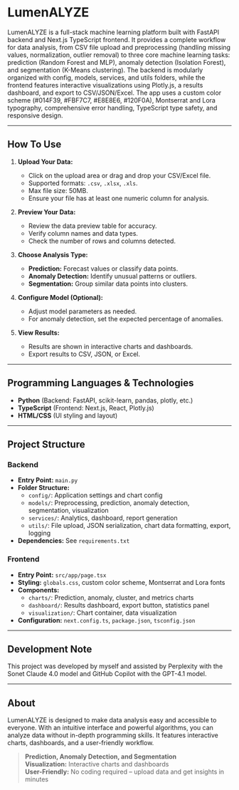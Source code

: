 # LumenALYZE

LumenALYZE is a full-stack machine learning platform built with FastAPI backend and Next.js TypeScript frontend. It provides a complete workflow for data analysis, from CSV file upload and preprocessing (handling missing values, normalization, outlier removal) to three core machine learning tasks: prediction (Random Forest and MLP), anomaly detection (Isolation Forest), and segmentation (K-Means clustering). The backend is modularly organized with config, models, services, and utils folders, while the frontend features interactive visualizations using Plotly.js, a results dashboard, and export to CSV/JSON/Excel. The app uses a custom color scheme (#014F39, #FBF7C7, #E8E8E6, #120F0A), Montserrat and Lora typography, comprehensive error handling, TypeScript type safety, and responsive design.

---

## How To Use

1. **Upload Your Data:**  
   - Click on the upload area or drag and drop your CSV/Excel file.
   - Supported formats: `.csv`, `.xlsx`, `.xls`.
   - Max file size: 50MB.
   - Ensure your file has at least one numeric column for analysis.

2. **Preview Your Data:**  
   - Review the data preview table for accuracy.
   - Verify column names and data types.
   - Check the number of rows and columns detected.

3. **Choose Analysis Type:**  
   - **Prediction:** Forecast values or classify data points.
   - **Anomaly Detection:** Identify unusual patterns or outliers.
   - **Segmentation:** Group similar data points into clusters.

4. **Configure Model (Optional):**  
   - Adjust model parameters as needed.
   - For anomaly detection, set the expected percentage of anomalies.

5. **View Results:**  
   - Results are shown in interactive charts and dashboards.
   - Export results to CSV, JSON, or Excel.

---

## Programming Languages & Technologies

- **Python** (Backend: FastAPI, scikit-learn, pandas, plotly, etc.)
- **TypeScript** (Frontend: Next.js, React, Plotly.js)
- **HTML/CSS** (UI styling and layout)

---

## Project Structure

### Backend

- **Entry Point:** `main.py`
- **Folder Structure:**
  - `config/`: Application settings and chart config
  - `models/`: Preprocessing, prediction, anomaly detection, segmentation, visualization
  - `services/`: Analytics, dashboard, report generation
  - `utils/`: File upload, JSON serialization, chart data formatting, export, logging
- **Dependencies:** See `requirements.txt`

### Frontend

- **Entry Point:** `src/app/page.tsx`
- **Styling:** `globals.css`, custom color scheme, Montserrat and Lora fonts
- **Components:**
  - `charts/`: Prediction, anomaly, cluster, and metrics charts
  - `dashboard/`: Results dashboard, export button, statistics panel
  - `visualization/`: Chart container, data visualization
- **Configuration:** `next.config.ts`, `package.json`, `tsconfig.json`

---

## Development Note

This project was developed by myself and assisted by Perplexity with the Sonet Claude 4.0 model and GitHub Copilot with the GPT-4.1 model.

---

## About

LumenALYZE is designed to make data analysis easy and accessible to everyone. With an intuitive interface and powerful algorithms, you can analyze data without in-depth programming skills. It features interactive charts, dashboards, and a user-friendly workflow.

> **Prediction, Anomaly Detection, and Segmentation**  
> **Visualization:** Interactive charts and dashboards  
> **User-Friendly:** No coding required – upload data and get insights in minutes